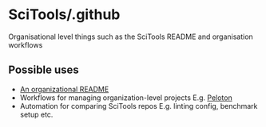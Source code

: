 # SciTools/.github

Organisational level things such as the SciTools README and organisation workflows

## Possible uses

- [An organizational README](https://docs.github.com/en/organizations/collaborating-with-groups-in-organizations/customizing-your-organizations-profile#adding-a-public-organization-profile-readme)
- Workflows for managing organization-level projects
  E.g. [Peloton](./peloton)
- Automation for comparing SciTools repos
  E.g. linting config, benchmark setup etc.
